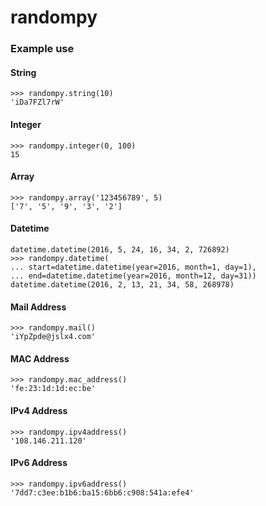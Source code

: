 # randompy

### Example use

#### String
```
>>> randompy.string(10)
'iDa7FZl7rW'
```
#### Integer
```
>>> randompy.integer(0, 100)
15
```
#### Array
```
>>> randompy.array('123456789', 5)
['7', '5', '9', '3', '2']
```
#### Datetime
```
datetime.datetime(2016, 5, 24, 16, 34, 2, 726892)
>>> randompy.datetime(
... start=datetime.datetime(year=2016, month=1, day=1),
... end=datetime.datetime(year=2016, month=12, day=31))
datetime.datetime(2016, 2, 13, 21, 34, 58, 268978)
```

#### Mail Address
```
>>> randompy.mail()
'iYpZpde@jslx4.com'
```

#### MAC Address
```
>>> randompy.mac_address()
'fe:23:1d:1d:ec:be'
```

#### IPv4 Address
```
>>> randompy.ipv4address()
'108.146.211.120'
```

#### IPv6 Address
```
>>> randompy.ipv6address()
'7dd7:c3ee:b1b6:ba15:6bb6:c908:541a:efe4'
```

